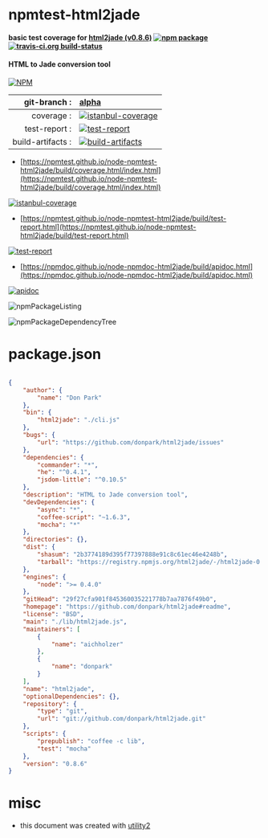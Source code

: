 # npmtest-html2jade

#### basic test coverage for  [html2jade (v0.8.6)](https://github.com/donpark/html2jade#readme)  [![npm package](https://img.shields.io/npm/v/npmtest-html2jade.svg?style=flat-square)](https://www.npmjs.org/package/npmtest-html2jade) [![travis-ci.org build-status](https://api.travis-ci.org/npmtest/node-npmtest-html2jade.svg)](https://travis-ci.org/npmtest/node-npmtest-html2jade)

#### HTML to Jade conversion tool

[![NPM](https://nodei.co/npm/html2jade.png?downloads=true&downloadRank=true&stars=true)](https://www.npmjs.com/package/html2jade)

| git-branch : | [alpha](https://github.com/npmtest/node-npmtest-html2jade/tree/alpha)|
|--:|:--|
| coverage : | [![istanbul-coverage](https://npmtest.github.io/node-npmtest-html2jade/build/coverage.badge.svg)](https://npmtest.github.io/node-npmtest-html2jade/build/coverage.html/index.html)|
| test-report : | [![test-report](https://npmtest.github.io/node-npmtest-html2jade/build/test-report.badge.svg)](https://npmtest.github.io/node-npmtest-html2jade/build/test-report.html)|
| build-artifacts : | [![build-artifacts](https://npmtest.github.io/node-npmtest-html2jade/glyphicons_144_folder_open.png)](https://github.com/npmtest/node-npmtest-html2jade/tree/gh-pages/build)|

- [https://npmtest.github.io/node-npmtest-html2jade/build/coverage.html/index.html](https://npmtest.github.io/node-npmtest-html2jade/build/coverage.html/index.html)

[![istanbul-coverage](https://npmtest.github.io/node-npmtest-html2jade/build/screenCapture.buildCi.browser.%252Ftmp%252Fbuild%252Fcoverage.lib.html.png)](https://npmtest.github.io/node-npmtest-html2jade/build/coverage.html/index.html)

- [https://npmtest.github.io/node-npmtest-html2jade/build/test-report.html](https://npmtest.github.io/node-npmtest-html2jade/build/test-report.html)

[![test-report](https://npmtest.github.io/node-npmtest-html2jade/build/screenCapture.buildCi.browser.%252Ftmp%252Fbuild%252Ftest-report.html.png)](https://npmtest.github.io/node-npmtest-html2jade/build/test-report.html)

- [https://npmdoc.github.io/node-npmdoc-html2jade/build/apidoc.html](https://npmdoc.github.io/node-npmdoc-html2jade/build/apidoc.html)

[![apidoc](https://npmdoc.github.io/node-npmdoc-html2jade/build/screenCapture.buildCi.browser.%252Ftmp%252Fbuild%252Fapidoc.html.png)](https://npmdoc.github.io/node-npmdoc-html2jade/build/apidoc.html)

![npmPackageListing](https://npmtest.github.io/node-npmtest-html2jade/build/screenCapture.npmPackageListing.svg)

![npmPackageDependencyTree](https://npmtest.github.io/node-npmtest-html2jade/build/screenCapture.npmPackageDependencyTree.svg)



# package.json

```json

{
    "author": {
        "name": "Don Park"
    },
    "bin": {
        "html2jade": "./cli.js"
    },
    "bugs": {
        "url": "https://github.com/donpark/html2jade/issues"
    },
    "dependencies": {
        "commander": "*",
        "he": "^0.4.1",
        "jsdom-little": "^0.10.5"
    },
    "description": "HTML to Jade conversion tool",
    "devDependencies": {
        "async": "*",
        "coffee-script": "~1.6.3",
        "mocha": "*"
    },
    "directories": {},
    "dist": {
        "shasum": "2b3774189d395f77397888e91c8c61ec46e4248b",
        "tarball": "https://registry.npmjs.org/html2jade/-/html2jade-0.8.6.tgz"
    },
    "engines": {
        "node": ">= 0.4.0"
    },
    "gitHead": "29f27cfa901f845360035221778b7aa7876f49b0",
    "homepage": "https://github.com/donpark/html2jade#readme",
    "license": "BSD",
    "main": "./lib/html2jade.js",
    "maintainers": [
        {
            "name": "aichholzer"
        },
        {
            "name": "donpark"
        }
    ],
    "name": "html2jade",
    "optionalDependencies": {},
    "repository": {
        "type": "git",
        "url": "git://github.com/donpark/html2jade.git"
    },
    "scripts": {
        "prepublish": "coffee -c lib",
        "test": "mocha"
    },
    "version": "0.8.6"
}
```



# misc
- this document was created with [utility2](https://github.com/kaizhu256/node-utility2)
